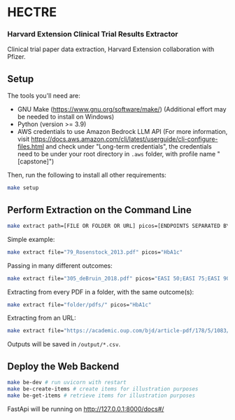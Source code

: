 # HECTRE
### Harvard Extension Clinical Trial Results Extractor
Clinical trial paper data extraction, Harvard Extension collaboration with Pfizer.

## Setup
The tools you'll need are:
- GNU Make (https://www.gnu.org/software/make/) (Additional effort may be needed to install on Windows)
- Python (version >= 3.9)
- AWS credentials to use Amazon Bedrock LLM API (For more information, visit https://docs.aws.amazon.com/cli/latest/userguide/cli-configure-files.html and check under "Long-term credentials", the credentials need to be under your root directory in `.aws` folder, with profile name "[capstone]")

Then, run the following to install all other requirements:
```bash
make setup
```

## Perform Extraction on the Command Line
```bash
make extract path=[FILE OR FOLDER OR URL] picos=[ENDPOINTS SEPARATED BY SEMICOLON]
```

Simple example:
```bash
make extract file="79_Rosenstock_2013.pdf" picos="HbA1c"
```

Passing in many different outcomes:
```bash
make extract file="305_deBruin_2018.pdf" picos="EASI 50;EASI 75;EASI 90;EASI;SCORAD"
```

Extracting from every PDF in a folder, with the same outcome(s):
```bash
make extract file="folder/pdfs/" picos="HbA1c"
```

Extracting from an URL:
```bash
make extract file="https://academic.oup.com/bjd/article-pdf/178/5/1083/47956799/bjd1083.pdf" picos="EASI 75"
```

Outputs will be saved in `/output/*.csv`.

## Deploy the Web Backend
```bash
make be-dev # run uvicorn with restart
make be-create-items # create items for illustration purposes
make be-get-items # retrieve items for illustration purposes
```

FastApi will be running on http://127.0.0.1:8000/docs#/

